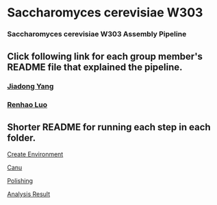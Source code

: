 # Saccharomyces cerevisiae W303 
### Saccharomyces cerevisiae W303 Assembly Pipeline
## Click following link for each group member's README file that explained the pipeline.
### [Jiadong Yang](README_JIADONG.md)
### [Renhao Luo](README_RENHAO.md)

## Shorter README for running each step in each folder.
[Create Environment](Create_Environment/README.md)

[Canu](Canu/README.md)

[Polishing](Polish/README.md)

[Analysis Result](Analysis/README.md)
